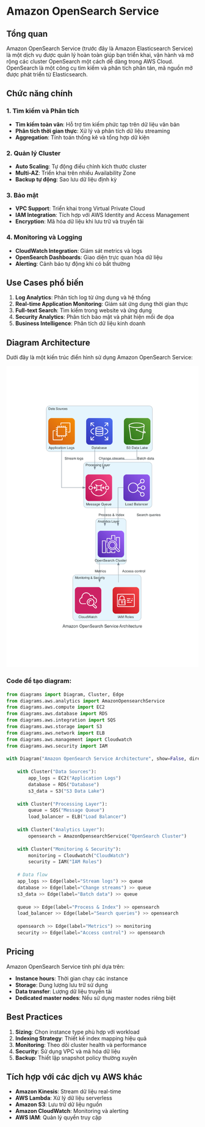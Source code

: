 # Amazon OpenSearch Service

## Tổng quan

Amazon OpenSearch Service (trước đây là Amazon Elasticsearch Service) là một dịch vụ được quản lý hoàn toàn giúp bạn triển khai, vận hành và mở rộng các cluster OpenSearch một cách dễ dàng trong AWS Cloud. OpenSearch là một công cụ tìm kiếm và phân tích phân tán, mã nguồn mở được phát triển từ Elasticsearch.

## Chức năng chính

### 1. Tìm kiếm và Phân tích
- **Tìm kiếm toàn văn**: Hỗ trợ tìm kiếm phức tạp trên dữ liệu văn bản
- **Phân tích thời gian thực**: Xử lý và phân tích dữ liệu streaming
- **Aggregation**: Tính toán thống kê và tổng hợp dữ kiện

### 2. Quản lý Cluster
- **Auto Scaling**: Tự động điều chỉnh kích thước cluster
- **Multi-AZ**: Triển khai trên nhiều Availability Zone
- **Backup tự động**: Sao lưu dữ liệu định kỳ

### 3. Bảo mật
- **VPC Support**: Triển khai trong Virtual Private Cloud
- **IAM Integration**: Tích hợp với AWS Identity and Access Management
- **Encryption**: Mã hóa dữ liệu khi lưu trữ và truyền tải

### 4. Monitoring và Logging
- **CloudWatch Integration**: Giám sát metrics và logs
- **OpenSearch Dashboards**: Giao diện trực quan hóa dữ liệu
- **Alerting**: Cảnh báo tự động khi có bất thường

## Use Cases phổ biến

1. **Log Analytics**: Phân tích log từ ứng dụng và hệ thống
2. **Real-time Application Monitoring**: Giám sát ứng dụng thời gian thực
3. **Full-text Search**: Tìm kiếm trong website và ứng dụng
4. **Security Analytics**: Phân tích bảo mật và phát hiện mối đe dọa
5. **Business Intelligence**: Phân tích dữ liệu kinh doanh

## Diagram Architecture

Dưới đây là một kiến trúc điển hình sử dụng Amazon OpenSearch Service:

![Amazon OpenSearch Service Architecture](/img/aws-analytics/opensearch-architecture.png)

### Code để tạo diagram:

```python
from diagrams import Diagram, Cluster, Edge
from diagrams.aws.analytics import AmazonOpensearchService
from diagrams.aws.compute import EC2
from diagrams.aws.database import RDS
from diagrams.aws.integration import SQS
from diagrams.aws.storage import S3
from diagrams.aws.network import ELB
from diagrams.aws.management import Cloudwatch
from diagrams.aws.security import IAM

with Diagram("Amazon OpenSearch Service Architecture", show=False, direction="TB"):
    
    with Cluster("Data Sources"):
        app_logs = EC2("Application Logs")
        database = RDS("Database")
        s3_data = S3("S3 Data Lake")
    
    with Cluster("Processing Layer"):
        queue = SQS("Message Queue")
        load_balancer = ELB("Load Balancer")
    
    with Cluster("Analytics Layer"):
        opensearch = AmazonOpensearchService("OpenSearch Cluster")
    
    with Cluster("Monitoring & Security"):
        monitoring = Cloudwatch("CloudWatch")
        security = IAM("IAM Roles")
    
    # Data flow
    app_logs >> Edge(label="Stream logs") >> queue
    database >> Edge(label="Change streams") >> queue
    s3_data >> Edge(label="Batch data") >> queue
    
    queue >> Edge(label="Process & Index") >> opensearch
    load_balancer >> Edge(label="Search queries") >> opensearch
    
    opensearch >> Edge(label="Metrics") >> monitoring
    security >> Edge(label="Access control") >> opensearch
```

## Pricing

Amazon OpenSearch Service tính phí dựa trên:
- **Instance hours**: Thời gian chạy các instance
- **Storage**: Dung lượng lưu trữ sử dụng
- **Data transfer**: Lượng dữ liệu truyền tải
- **Dedicated master nodes**: Nếu sử dụng master nodes riêng biệt

## Best Practices

1. **Sizing**: Chọn instance type phù hợp với workload
2. **Indexing Strategy**: Thiết kế index mapping hiệu quả
3. **Monitoring**: Theo dõi cluster health và performance
4. **Security**: Sử dụng VPC và mã hóa dữ liệu
5. **Backup**: Thiết lập snapshot policy thường xuyên

## Tích hợp với các dịch vụ AWS khác

- **Amazon Kinesis**: Stream dữ liệu real-time
- **AWS Lambda**: Xử lý dữ liệu serverless
- **Amazon S3**: Lưu trữ dữ liệu nguồn
- **Amazon CloudWatch**: Monitoring và alerting
- **AWS IAM**: Quản lý quyền truy cập
